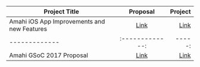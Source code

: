 | Project Title      |  Proposal          | Project  |
| ------------- |:-------------:| -----:|
| Amahi iOS App Improvements and new Features | [Link](https://docs.google.com/document/d/1SHXi8BJlOu-W4BjZl7F5YsoQ5-4bJDI53fFvk5OW-2E/edit?usp=sharing) | [Link](https://summerofcode.withgoogle.com/archive/2018/projects/6264280198414336/) |
| ------------- |:-------------:| -----:|
| Amahi GSoC 2017 Proposal | [Link](https://drive.google.com/drive/u/1/folders/0BxF0CJgMqEzkVUpNakNXNUswTnc) | [Link](https://summerofcode.withgoogle.com/archive/2017/projects/5989565433118720/) |
